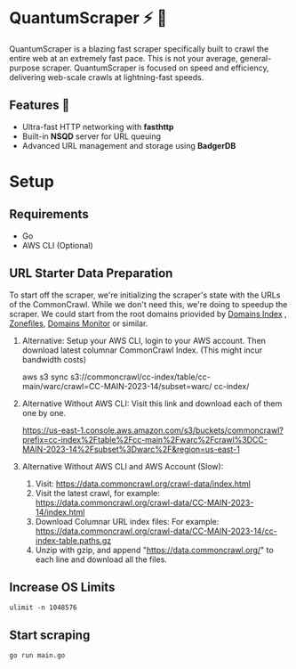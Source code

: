 # QuantumScraper ⚡️ 🚀

QuantumScraper is a blazing fast scraper specifically built to crawl the entire web at an extremely fast pace.
This is not your average, general-purpose scraper. QuantumScraper is focused on speed and efficiency, delivering web-scale crawls at lightning-fast speeds.

## Features 🌟

- Ultra-fast HTTP networking with **fasthttp**
- Built-in **NSQD** server for URL queuing
- Advanced URL management and storage using **BadgerDB**

# Setup

## Requirements

- Go
- AWS CLI (Optional)

## URL Starter Data Preparation

To start off the scraper, we're initializing the scraper's state with the URLs of the CommonCrawl.
While we don't need this, we're doing to speedup the scraper. We could start from the root domains priovided by [Domains Index](https://domains-index.com/) , [Zonefiles](https://zonefiles.io/), [Domains Monitor](https://domains-monitor.com/) or similar.

1. Alternative: Setup your AWS CLI, login to your AWS account. Then download latest columnar CommonCrawl Index. (This might incur bandwidth costs)

    aws s3 sync s3://commoncrawl/cc-index/table/cc-main/warc/crawl=CC-MAIN-2023-14/subset=warc/ cc-index/

2. Alternative Without AWS CLI: Visit this link and download each of them one by one.

    https://us-east-1.console.aws.amazon.com/s3/buckets/commoncrawl?prefix=cc-index%2Ftable%2Fcc-main%2Fwarc%2Fcrawl%3DCC-MAIN-2023-14%2Fsubset%3Dwarc%2F&region=us-east-1

3. Alternative Without AWS CLI and AWS Account (Slow):
    1. Visit: https://data.commoncrawl.org/crawl-data/index.html
    2. Visit the latest crawl, for example: https://data.commoncrawl.org/crawl-data/CC-MAIN-2023-14/index.html
    3. Download Columnar URL index files: For example: https://data.commoncrawl.org/crawl-data/CC-MAIN-2023-14/cc-index-table.paths.gz
    4. Unzip with gzip, and append "https://data.commoncrawl.org/" to each line and download all the files.


## Increase OS Limits

    ulimit -n 1048576


## Start scraping

    go run main.go